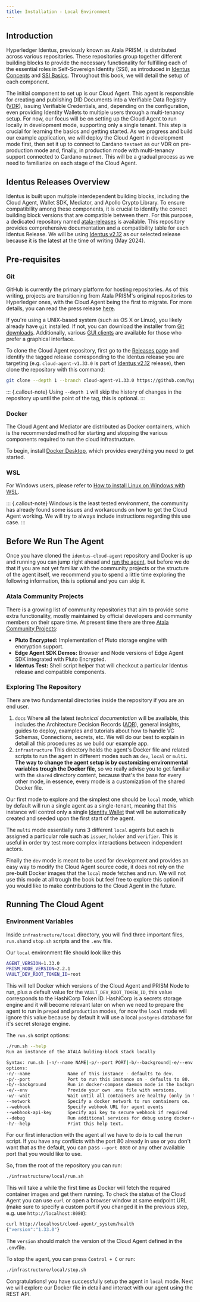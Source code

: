 ```yaml
---
title: Installation - Local Environment
---
```

## Introduction

Hyperledger Identus, previously known as Atala PRISM, is distributed across various repositories. These repositories group together different building blocks to provide the necessary functionality for fulfilling each of the essential roles in Self-Sovereign Identity (SSI), as introduced in [Identus Concepts](/section1/identus-concepts.html) and [SSI Basics](/section1/ssi-basics.html). Throughout this book, we will detail the setup of each component.

The initial component to set up is our Cloud Agent. This agent is responsible for creating and publishing DID Documents into a Verifiable Data Registry ([VDR](/glossary.html#vdr)), issuing Verifiable Credentials, and, depending on the configuration, even providing Identity Wallets to multiple users through a multi-tenancy setup. For now, our focus will be on setting up the Cloud Agent to run locally in development mode, supporting only a single tenant. This step is crucial for learning the basics and getting started. As we progress and build our example application, we will deploy the Cloud Agent in development mode first, then set it up to connect to Cardano `testnet` as our VDR on pre-production mode and, finally, in production mode with multi-tenancy support connected to Cardano `mainnet`. This will be a gradual process as we need to familiarize on each stage of the Cloud Agent.

## Identus Releases Overview

Identus is built upon multiple interdependent building blocks, including the Cloud Agent, Wallet SDK, Mediator, and Apollo Crypto Library. To ensure compatibility among these components, it is crucial to identify the correct building block versions that are compatible between them. For this purpose, a dedicated repository named [atala-releases](https://github.com/input-output-hk/atala-releases) is available. This repository provides comprehensive documentation and a compatibility table for each Identus Release. We will be using [Identus v2.12](https://github.com/input-output-hk/atala-releases/blob/master/Atala%20PRISM/2.12.md) as our selected release because it is the latest at the time of writing (May 2024).

## Pre-requisites

### Git

GitHub is currently the primary platform for hosting repositories. As of this writing, projects are transitioning from Atala PRISM's original repositories to Hyperledger ones, with the Cloud Agent being the first to migrate. For more details, you can read the press release [here](https://iohk.io/en/blog/posts/2023/12/04/iog-contributes-atala-prism-to-hyperledger-foundation/).

If you're using a UNIX-based system (such as OS X or Linux), you likely already have `git` installed. If not, you can download the installer from [Git downloads](https://www.git-scm.com/downloads). Additionally, various [GUI clients](https://www.git-scm.com/downloads/guis) are available for those who prefer a graphical interface.

To clone the Cloud Agent repository, first go to the [Releases page](https://github.com/hyperledger/identus-cloud-agent/releases) and identify the tagged release corresponding to the Identus release you are targeting (e.g. `cloud-agent-v1.33.0` is part of [Identus v2.12](https://github.com/input-output-hk/atala-releases/blob/master/Atala%20PRISM/2.12.md) release), then clone the repository with this command:

```bash
git clone --depth 1 --branch cloud-agent-v1.33.0 https://github.com/hyperledger/identus-cloud-agent
```

::: {.callout-note}
Using `--depth 1` will skip the history of changes in the repository up until the point of the tag, this is optional.
:::

### Docker

The Cloud Agent and Mediator are distributed as Docker containers, which is the recommended method for starting and stopping the various components required to run the cloud infrastructure.

To begin, install [Docker Desktop](https://www.docker.com/products/docker-desktop/), which provides everything you need to get started.

### WSL

For Windows users, please refer to [How to install Linux on Windows with WSL](https://learn.microsoft.com/en-us/windows/wsl/install). 

::: {.callout-note}
Windows is the least tested environment, the community has already found some issues and workarounds on how to get the Cloud Agent working. We will try to always include instructions regarding this use case.
:::

## Before We Run The Agent

Once you have cloned the `identus-cloud-agent` repository and Docker is up and running you can jump right ahead and [run the agent](#running-the-cloud-agent), but before we do that if you are not yet familiar with the community projects or the structure of the agent itself, we recommend you to spend a little time exploring the following information, this is optional and you can skip it.

### Atala Community Projects

There is a growing list of community repositories that aim to provide some extra functionality, mostly maintained by official developers and community members on their spare time. At present time there are three [Atala Community Projects](https://github.com/atala-community-projects):

- **Pluto Encrypted:** Implementation of Pluto storage engine with encryption support.
- **Edge Agent SDK Demos:** Browser and Node versions of Edge Agent SDK integrated with Pluto Encrypted.
- **Identus Test:** Shell script helper that will checkout a particular Identus release and compatible components.

### Exploring The Repository

There are two fundamental directories inside the repository if you are an end user.

1. `docs` Where all the latest *technical documentation* will be available, this includes the Architecture Decision Records ([ADR](/glossary.html#adr)), general insights, guides to deploy, examples and tutorials about how to handle VC Schemas, Connections, secrets, etc. We will do our best to explain in detail all this procedures as we build our example app.
2. `infrastructure` This directory holds the agent's Docker file and related scripts to run the agent in different modes such as `dev`, `local` or `multi`. **The way to change the agent setup is by customizing environmental variables trough the Docker file**, so we really advise you to get familiar with the `shared` directory content, because that's the base for every other mode, in essence, every mode is a customization of the shared Docker file.

Our first mode to explore and the simplest one should be `local` mode, which by default will run a single agent as a single-tenant, meaning that this instance will control only a single [Identity Wallet](/glossary.html#identity-wallet) that will be automatically created and seeded upon the first start of the agent.

The `multi` mode essentially runs 3 different `local` agents but each is assigned a particular role such as `issuer`, `holder` and `verifier`. This is useful in order try test more complex interactions between independent actors.

Finally the `dev` mode is meant to be used for development and provides an easy way to modify the Cloud Agent source code, it does not rely on the pre-built Docker images that the `local` mode fetches and run. We will not use this mode at all trough the book but feel free to explore this option if you would like to make contributions to the Cloud Agent in the future.

## Running The Cloud Agent

### Environment Variables

Inside `infrastructure/local` directory, you will find three important files, `run.sh`and `stop.sh` scripts and the `.env` file.

Our `local` environment file should look like this

```bash
AGENT_VERSION=1.33.0
PRISM_NODE_VERSION=2.2.1
VAULT_DEV_ROOT_TOKEN_ID=root
```

This will tell Docker which versions of the Cloud Agent and PRISM Node to run, plus a default value for the `VAULT_DEV_ROOT_TOKEN_ID`, this value corresponds to the HashiCorp Token ID. HashiCorp is a secrets storage engine and it will become relevant later on when we need to prepare the agent to run in `prepod` and `production` modes, for now the `local` mode will ignore this value because by default it will use a local `postgres` database for it's secret storage engine.

The `run.sh` script options:

```bash
./run.sh --help
Run an instance of the ATALA bulding-block stack locally

Syntax: run.sh [-n/--name NAME|-p/--port PORT|-b/--background|-e/--env|-w/--wait|--network|-h/--help]
options:
-n/--name              Name of this instance - defaults to dev.
-p/--port              Port to run this instance on - defaults to 80.
-b/--background        Run in docker-compose daemon mode in the background.
-e/--env               Provide your own .env file with versions.
-w/--wait              Wait until all containers are healthy (only in the background).
--network              Specify a docker network to run containers on.
--webhook              Specify webhook URL for agent events
--webhook-api-key      Specify api key to secure webhook if required
--debug                Run additional services for debug using docker-compose debug profile.
-h/--help              Print this help text.
```

For our first interaction with the agent all we have to do is to call the run script. If you have any conflicts with the port 80 already in use or you don't want that as the default, you can pass `--port 8080` or any other available port that you would like to use.

So, from the root of the repository you can run:

```bash
./infrastructure/local/run.sh
```

This will take a while the first time as Docker will fetch the required container images and get them running. To check the status of the Cloud Agent you can use `curl` or open a browser window at same endpoint URL (make sure to specify a custom port if you changed it in the previous step, e.g. use `http://localhost:8080`):

```bash
curl http://localhost/cloud-agent/_system/health
{"version":"1.33.0"}
```

The `version` should match the version of the Cloud Agent defined in the `.env`file.

To stop the agent, you can press `Control + C` or run:

```bash
./infrastructure/local/stop.sh
```

Congratulations! you have successfully setup the agent in `local` mode. Next we will explore our Docker file in detail and interact with our agent using the REST API.